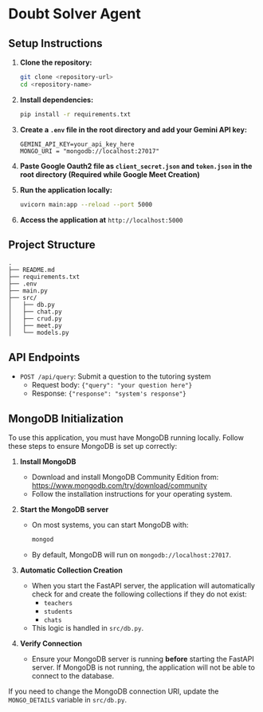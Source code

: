 # Doubt Solver Agent


## Setup Instructions

1. **Clone the repository:**
   ```bash
   git clone <repository-url>
   cd <repository-name>
   ```

2. **Install dependencies:**
   ```bash
   pip install -r requirements.txt
   ```

3. **Create a `.env` file in the root directory and add your Gemini API key:**
   ```
   GEMINI_API_KEY=your_api_key_here
   MONGO_URI = "mongodb://localhost:27017"
   ```
4. **Paste Google Oauth2 file as `client_secret.json` and `token.json` in the root directory (Required while  Google Meet Creation)**

5. **Run the application locally:**
   ```bash
   uvicorn main:app --reload --port 5000
   ```

6. **Access the application at** `http://localhost:5000`

## Project Structure

```
.
├── README.md
├── requirements.txt
├── .env
├── main.py
├── src/
│   ├── db.py
│   ├── chat.py
│   ├── crud.py
│   ├── meet.py
│   └── models.py
```

## API Endpoints

- `POST /api/query`: Submit a question to the tutoring system
  - Request body: `{"query": "your question here"}`
  - Response: `{"response": "system's response"}`

## MongoDB Initialization

To use this application, you must have MongoDB running locally. Follow these steps to ensure MongoDB is set up correctly:

1. **Install MongoDB**
   - Download and install MongoDB Community Edition from: https://www.mongodb.com/try/download/community
   - Follow the installation instructions for your operating system.

2. **Start the MongoDB server**
   - On most systems, you can start MongoDB with:
     ```bash
     mongod
     ```
   - By default, MongoDB will run on `mongodb://localhost:27017`.

3. **Automatic Collection Creation**
   - When you start the FastAPI server, the application will automatically check for and create the following collections if they do not exist:
     - `teachers`
     - `students`
     - `chats`
   - This logic is handled in `src/db.py`.

4. **Verify Connection**
   - Ensure your MongoDB server is running **before** starting the FastAPI server. If MongoDB is not running, the application will not be able to connect to the database.

If you need to change the MongoDB connection URI, update the `MONGO_DETAILS` variable in `src/db.py`. 